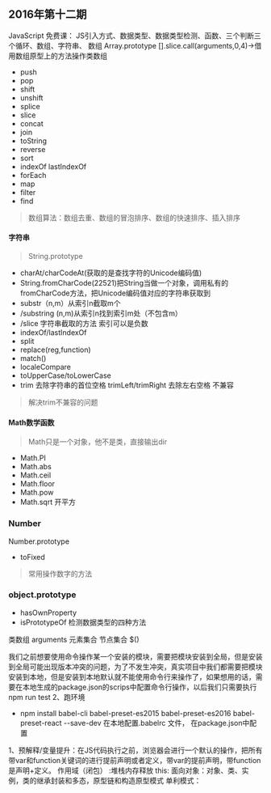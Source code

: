 ## 2016年第十二期
JavaScript
免费课：
JS引入方式、数据类型、数据类型检测、函数、三个判断三个循环、数组、字符串、
数组
Array.prototype
[].slice.call(arguments,0,4)->借用数组原型上的方法操作类数组
- push
- pop
- shift
- unshift
- splice
- slice
- concat
- join
- toString
- reverse
- sort
- indexOf lastIndexOf
- forEach
- map
- filter
- find
> 数组算法：数组去重、数组的冒泡排序、数组的快速排序、插入排序
#### 字符串
> String.prototype
- charAt/charCodeAt(获取的是查找字符的Unicode编码值)
- String.fromCharCode(22521)把String当做一个对象，调用私有的fromCharCode方法，把Unicode编码值对应的字符串获取到
- substr（n,m）从索引n截取m个
- /substring (n,m)从索引n找到索引m处（不包含m）
- /slice 字符串截取的方法 索引可以是负数
- indexOf/lastIndexOf
- split
- replace(reg,function)
- match()
- localeCompare
- toUpperCase/toLowerCase
- trim 去除字符串的首位空格  trimLeft/trimRight 去除左右空格 不兼容
> 解决trim不兼容的问题

#### Math数学函数
> Math只是一个对象，他不是类，直接输出dir
- Math.PI
- Math.abs
- Math.ceil
- Math.floor
- Math.pow
- Math.sqrt 开平方

### Number
Number.prototype
- toFixed
> 常用操作数字的方法
### object.prototype
- hasOwnProperty
- isPrototypeOf
检测数据类型的四种方法

类数组 arguments 元素集合  节点集合 $()

我们之前想要使用命令操作某一个安装的模块，需要把模块安装到全局，但是安装到全局可能出现版本冲突的问题，为了不发生冲突，真实项目中我们都需要把模块安装到本地，但是安装到本地默认就不能使用命令行来操作了，如果想用的话，需要在本地生成的package.json的scrips中配置命令行操作，以后我们只需要执行npm run test  2、跑环境
- npm install babel-cli babel-preset-es2015 babel-preset-es2016 babel-preset-react --save-dev
在本地配置.babelrc 文件，
在package.json中配置

1、预解释/变量提升：在JS代码执行之前，浏览器会进行一个默认的操作，把所有带var和function关键词的进行提前声明或者定义，带var的提前声明，带function是声明+定义。
 作用域（闭包） :堆栈内存释放
  this:
  面向对象：对象、类、实例，类的继承封装和多态，原型链和构造原型模式
  单利模式：
